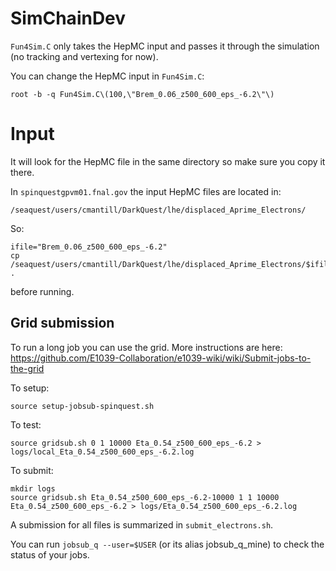 # SimChainDev

`Fun4Sim.C` only takes the HepMC input and passes it through the simulation (no tracking and vertexing for now).

You can change the HepMC input in `Fun4Sim.C`:
```
root -b -q Fun4Sim.C\(100,\"Brem_0.06_z500_600_eps_-6.2\"\)
```

# Input

It will look for the HepMC file in the same directory so make sure you copy it there.

In `spinquestgpvm01.fnal.gov` the input HepMC files are located in:
```
/seaquest/users/cmantill/DarkQuest/lhe/displaced_Aprime_Electrons/
```
So:
```
ifile="Brem_0.06_z500_600_eps_-6.2"
cp /seaquest/users/cmantill/DarkQuest/lhe/displaced_Aprime_Electrons/$ifile.txt .
```
before running.

## Grid submission

To run a long job you can use the grid.
More instructions are here: https://github.com/E1039-Collaboration/e1039-wiki/wiki/Submit-jobs-to-the-grid

To setup:
```
source setup-jobsub-spinquest.sh 
```

To test:
```
source gridsub.sh 0 1 10000 Eta_0.54_z500_600_eps_-6.2 > logs/local_Eta_0.54_z500_600_eps_-6.2.log
```

To submit:
```
mkdir logs
source gridsub.sh Eta_0.54_z500_600_eps_-6.2-10000 1 1 10000 Eta_0.54_z500_600_eps_-6.2 > logs/Eta_0.54_z500_600_eps_-6.2.log
```

A submission for all files is summarized in `submit_electrons.sh`.

You can run `jobsub_q --user=$USER` (or its alias jobsub_q_mine) to check the status of your jobs.